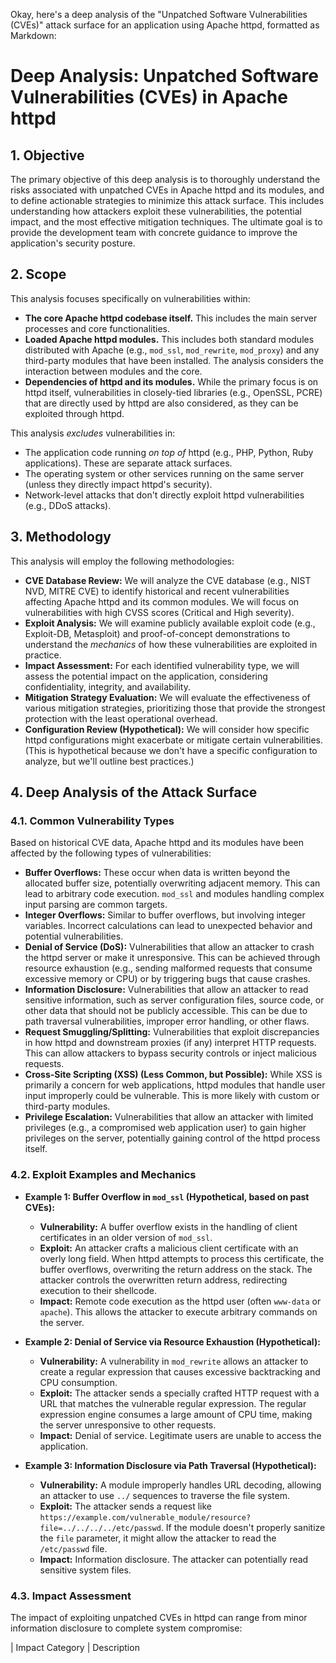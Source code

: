 Okay, here's a deep analysis of the "Unpatched Software Vulnerabilities (CVEs)" attack surface for an application using Apache httpd, formatted as Markdown:

# Deep Analysis: Unpatched Software Vulnerabilities (CVEs) in Apache httpd

## 1. Objective

The primary objective of this deep analysis is to thoroughly understand the risks associated with unpatched CVEs in Apache httpd and its modules, and to define actionable strategies to minimize this attack surface.  This includes understanding how attackers exploit these vulnerabilities, the potential impact, and the most effective mitigation techniques.  The ultimate goal is to provide the development team with concrete guidance to improve the application's security posture.

## 2. Scope

This analysis focuses specifically on vulnerabilities within:

*   **The core Apache httpd codebase itself.**  This includes the main server processes and core functionalities.
*   **Loaded Apache httpd modules.**  This includes both standard modules distributed with Apache (e.g., `mod_ssl`, `mod_rewrite`, `mod_proxy`) and any third-party modules that have been installed.  The analysis considers the interaction between modules and the core.
*   **Dependencies of httpd and its modules.** While the primary focus is on httpd itself, vulnerabilities in closely-tied libraries (e.g., OpenSSL, PCRE) that are directly used by httpd are also considered, as they can be exploited through httpd.

This analysis *excludes* vulnerabilities in:

*   The application code running *on top of* httpd (e.g., PHP, Python, Ruby applications).  These are separate attack surfaces.
*   The operating system or other services running on the same server (unless they directly impact httpd's security).
*   Network-level attacks that don't directly exploit httpd vulnerabilities (e.g., DDoS attacks).

## 3. Methodology

This analysis will employ the following methodologies:

*   **CVE Database Review:**  We will analyze the CVE database (e.g., NIST NVD, MITRE CVE) to identify historical and recent vulnerabilities affecting Apache httpd and its common modules.  We will focus on vulnerabilities with high CVSS scores (Critical and High severity).
*   **Exploit Analysis:**  We will examine publicly available exploit code (e.g., Exploit-DB, Metasploit) and proof-of-concept demonstrations to understand the *mechanics* of how these vulnerabilities are exploited in practice.
*   **Impact Assessment:**  For each identified vulnerability type, we will assess the potential impact on the application, considering confidentiality, integrity, and availability.
*   **Mitigation Strategy Evaluation:**  We will evaluate the effectiveness of various mitigation strategies, prioritizing those that provide the strongest protection with the least operational overhead.
*   **Configuration Review (Hypothetical):**  We will consider how specific httpd configurations might exacerbate or mitigate certain vulnerabilities.  (This is hypothetical because we don't have a specific configuration to analyze, but we'll outline best practices.)

## 4. Deep Analysis of the Attack Surface

### 4.1. Common Vulnerability Types

Based on historical CVE data, Apache httpd and its modules have been affected by the following types of vulnerabilities:

*   **Buffer Overflows:**  These occur when data is written beyond the allocated buffer size, potentially overwriting adjacent memory.  This can lead to arbitrary code execution.  `mod_ssl` and modules handling complex input parsing are common targets.
*   **Integer Overflows:** Similar to buffer overflows, but involving integer variables.  Incorrect calculations can lead to unexpected behavior and potential vulnerabilities.
*   **Denial of Service (DoS):**  Vulnerabilities that allow an attacker to crash the httpd server or make it unresponsive.  This can be achieved through resource exhaustion (e.g., sending malformed requests that consume excessive memory or CPU) or by triggering bugs that cause crashes.
*   **Information Disclosure:**  Vulnerabilities that allow an attacker to read sensitive information, such as server configuration files, source code, or other data that should not be publicly accessible.  This can be due to path traversal vulnerabilities, improper error handling, or other flaws.
*   **Request Smuggling/Splitting:**  Vulnerabilities that exploit discrepancies in how httpd and downstream proxies (if any) interpret HTTP requests.  This can allow attackers to bypass security controls or inject malicious requests.
*   **Cross-Site Scripting (XSS) (Less Common, but Possible):** While XSS is primarily a concern for web applications, httpd modules that handle user input improperly could be vulnerable.  This is more likely with custom or third-party modules.
*   **Privilege Escalation:**  Vulnerabilities that allow an attacker with limited privileges (e.g., a compromised web application user) to gain higher privileges on the server, potentially gaining control of the httpd process itself.

### 4.2. Exploit Examples and Mechanics

*   **Example 1: Buffer Overflow in `mod_ssl` (Hypothetical, based on past CVEs):**
    *   **Vulnerability:** A buffer overflow exists in the handling of client certificates in an older version of `mod_ssl`.
    *   **Exploit:** An attacker crafts a malicious client certificate with an overly long field.  When httpd attempts to process this certificate, the buffer overflows, overwriting the return address on the stack.  The attacker controls the overwritten return address, redirecting execution to their shellcode.
    *   **Impact:** Remote code execution as the httpd user (often `www-data` or `apache`).  This allows the attacker to execute arbitrary commands on the server.

*   **Example 2: Denial of Service via Resource Exhaustion (Hypothetical):**
    *   **Vulnerability:** A vulnerability in `mod_rewrite` allows an attacker to create a regular expression that causes excessive backtracking and CPU consumption.
    *   **Exploit:** The attacker sends a specially crafted HTTP request with a URL that matches the vulnerable regular expression.  The regular expression engine consumes a large amount of CPU time, making the server unresponsive to other requests.
    *   **Impact:** Denial of service.  Legitimate users are unable to access the application.

*   **Example 3: Information Disclosure via Path Traversal (Hypothetical):**
    *   **Vulnerability:** A module improperly handles URL decoding, allowing an attacker to use `../` sequences to traverse the file system.
    *   **Exploit:** The attacker sends a request like `https://example.com/vulnerable_module/resource?file=../../../../etc/passwd`.  If the module doesn't properly sanitize the `file` parameter, it might allow the attacker to read the `/etc/passwd` file.
    *   **Impact:** Information disclosure.  The attacker can potentially read sensitive system files.

### 4.3. Impact Assessment

The impact of exploiting unpatched CVEs in httpd can range from minor information disclosure to complete system compromise:

| Impact Category | Description